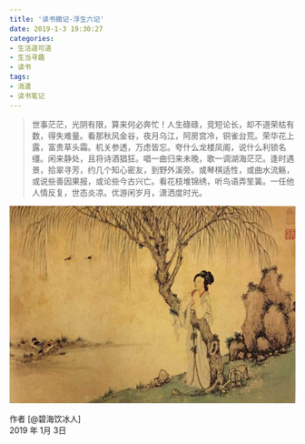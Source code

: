```yaml
---
title: '读书摘记-浮生六记'
date: 2019-1-3 19:30:27
categories:
- 生活道可道
- 生当寻趣
- 读书
tags:
- 消遣
- 读书笔记
---
```




>世事茫茫，光阴有限，算来何必奔忙！人生碌碌，竞短论长，却不道荣枯有数，得失难量。看那秋风金谷，夜月乌江，阿房宫冷，铜雀台荒。荣华花上露，富贵草头霜。机关参透，万虑皆忘。夸什么龙楼凤阁，说什么利锁名缰。闲来静处，且将诗酒猖狂。唱一曲归来未晚，歌一调湖海茫茫。逢时遇景，拾翠寻芳，约几个知心密友，到野外溪旁。或琴棋适性，或曲水流觞，或说些善因果报，或论些今古兴亡。看花枝堆锦绣，听鸟语弄笙簧。一任他人情反复，世态炎凉。优游闲岁月，潇洒度时光。

![浮生六记](https://raw.githubusercontent.com/liruixue/muqiaosite/master/images/Life-reading-fushengliuji.jpg)

<!-- more -->
作者 [@碧海饮冰人]    
2019 年 1月 3日    



